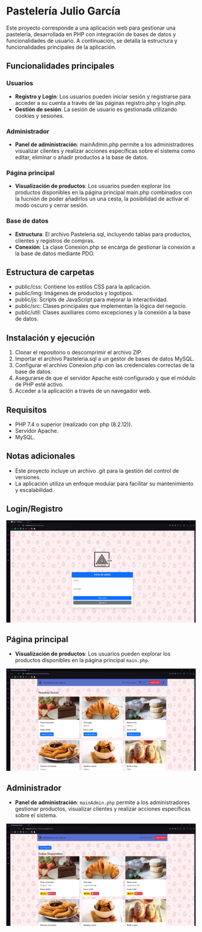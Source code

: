 # Pastelería Julio García

Este proyecto corresponde a una aplicación web para gestionar una pastelería, desarrollada en PHP con integración de bases de datos y funcionalidades de usuario. A continuación, se detalla la estructura y funcionalidades principales de la aplicación.

## Funcionalidades principales

### Usuarios
- **Registro y Login**: Los usuarios pueden iniciar sesión y registrarse para acceder a su cuenta a través de las páginas registro.php y login.php.
- **Gestión de sesión**: La sesión de usuario es gestionada utilizando cookies y sesiones.

### Administrador
- **Panel de administración**: mainAdmin.php permite a los administradores  visualizar clientes y realizar acciones específicas sobre el sistema como editar, eliminar o añadir productos a la base de datos.

### Página principal
- **Visualización de productos**: Los usuarios pueden explorar los productos disponibles en la página principal main.php combinados con la fucnión de poder añadirlos un una cesta, la posibilidad de activar el modo oscuro y cerrar sesión.

### Base de datos
- **Estructura**: El archivo Pasteleria.sql, incluyendo tablas para productos, clientes y registros de compras.
- **Conexión**: La clase Conexion.php se encarga de gestionar la conexión a la base de datos mediante PDO.

## Estructura de carpetas
- public/css: Contiene los estilos CSS para la aplicación.
- public/img: Imágenes de productos y logotipos.
- public/js: Scripts de JavaScript para mejorar la interactividad.
- public/src: Clases principales que implementan la lógica del negocio.
- public/util: Clases auxiliares como excepciones y la conexión a la base de datos.

## Instalación y ejecución
1. Clonar el repositorio o descomprimir el archivo ZIP.
2. Importar el archivo Pasteleria.sql a un gestor de bases de datos MySQL.
3. Configurar el archivo Conexion.php con las credenciales correctas de la base de datos.
4. Asegurarse de que el servidor Apache esté configurado y que el módulo de PHP esté activo.
5. Acceder a la aplicación a través de un navegador web.

## Requisitos
- PHP 7.4 o superior (realizado con php (8.2.12)).
- Servidor Apache.
- MySQL.

## Notas adicionales
- Este proyecto incluye un archivo .git para la gestión del control de versiones.
- La aplicación utiliza un enfoque modular para facilitar su mantenimiento y escalabilidad.

## Login/Registro
![Vista para iniciar sesión](public\img\login.png)

## Página principal
- **Visualización de productos**: Los usuarios pueden explorar los productos disponibles en la página principal `main.php`.

![Vista principal](public\img\usuario.png)

## Administrador
- **Panel de administración**: `mainAdmin.php` permite a los administradores gestionar productos, visualizar clientes y realizar acciones específicas sobre el sistema.

![Panel de administración](public\img\admin.png)
